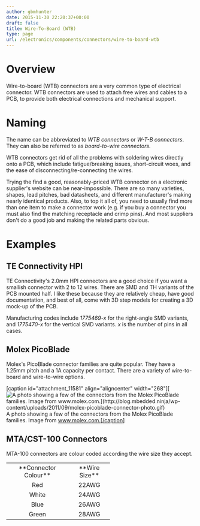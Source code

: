 ```yaml
---
author: gbmhunter
date: 2015-11-30 22:20:37+00:00
draft: false
title: Wire-To-Board (WTB)
type: page
url: /electronics/components/connectors/wire-to-board-wtb
---
```


# Overview

Wire-to-board (WTB) connectors are a very common type of electrical connector. WTB connectors are used to attach free wires and cables to a PCB, to provide both electrical connections and mechanical support.

# Naming

The name can be abbreviated to _WTB connectors_ or _W-T-B connectors_. They can also be referred to as _board-to-wire connectors_.

WTB connectors get rid of all the problems with soldering wires directly onto a PCB, which include fatigue/breaking issues, short-circuit woes, and the ease of disconnecting/re-connecting the wires.

Trying the find a good, reasonably-priced WTB connector on a electronic supplier's website can be near-impossible. There are so many varieties, shapes, lead pitches, bad datasheets, and different manufacturer's making nearly identical products. Also, to top it all of, you need to usually find more than one item to make a connector work (e.g. if you buy a connector you must also find the matching receptacle and crimp pins). And most suppliers don't do a good job and making the related parts obvious.

# Examples

## TE Connectivity HPI

TE Connectivity's 2.0mm HPI connectors are a good choice if you want a smallish connector with 2 to 12 wires. There are SMD and TH variants of the PCB mounted half. I like these because they are relatively cheap, have good documentation, and best of all, come with 3D step models for creating a 3D mock-up of the PCB.

Manufacturing codes include _1775469-x_ for the right-angle SMD variants, and _1775470-x_ for the vertical SMD variants. _x_ is the number of pins in all cases.

## Molex PicoBlade

Molex's PicoBlade connector families are quite popular. They have a 1.25mm pitch and a 1A capacity per contact. There are a variety of wire-to-board and wire-to-wire options.

[caption id="attachment_11581" align="aligncenter" width="268"][![A photo showing a few of the connectors from the Molex PicoBlade families. Image from www.molex.com.](http://blog.mbedded.ninja/wp-content/uploads/2011/09/molex-picoblade-connector-photo.gif)
](http://blog.mbedded.ninja/wp-content/uploads/2011/09/molex-picoblade-connector-photo.gif) A photo showing a few of the connectors from the Molex PicoBlade families. Image from www.molex.com.[/caption]

## MTA/CST-100 Connectors

MTA-100 connectors are colour coded according the wire size they accept.

<table style="width: 277px; height: 213px;" class=" aligncenter" ><tbody ><tr >
<td style="text-align: center;" >**Connector Colour**
</td>
<td style="text-align: center;" >**Wire Size**
</td></tr><tr >
<td style="text-align: center;" >Red
</td>
<td style="text-align: center;" >22AWG
</td></tr><tr >
<td style="text-align: center;" >White
</td>
<td style="text-align: center;" >24AWG
</td></tr><tr >
<td style="text-align: center;" >Blue
</td>
<td style="text-align: center;" >26AWG
</td></tr><tr >
<td style="text-align: center;" >Green
</td>
<td style="text-align: center;" >28AWG
</td></tr></tbody></table>
